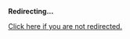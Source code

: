 <!DOCTYPE html>
<html>
<head>
<title>Redirecting...</title>
<link rel="canonical" href="http://blog.jle.im/entry/auto-building-a-declarative-chatbot-with-implicit-serialization.html.md"/>
<meta http-equiv="content-type" content="text/html; charset=utf-8" />
<script>
(function(i,s,o,g,r,a,m){i['GoogleAnalyticsObject']=r;i[r]=i[r]||function(){
(i[r].q=i[r].q||[]).push(arguments)},i[r].l=1*new Date();a=s.createElement(o),
m=s.getElementsByTagName(o)[0];a.async=1;a.src=g;m.parentNode.insertBefore(a,m)
})(window,document,'script','//www.google-analytics.com/analytics.js','ga');
ga('create', { trackingId: 'UA-443711-8', cookieDomain: 'jle.im', redirect: 'http://blog.jle.im/entry/auto-building-a-declarative-chatbot-with-implicit-serialization.html.md'});
ga('send', { hitType: 'pageview', hitCallback: function() { document.location.href = 'http://blog.jle.im/entry/auto-building-a-declarative-chatbot-with-implicit-serialization.html.md'; } });
</script>
</head>
<body>
  <p><strong>Redirecting...</strong></p>
  <p><a href='http://blog.jle.im/entry/auto-building-a-declarative-chatbot-with-implicit-serialization.html.md'>Click here if you are not redirected.</a></p>
  <script>
    setTimeout(function() { document.location.href = 'http://blog.jle.im/entry/auto-building-a-declarative-chatbot-with-implicit-serialization.html.md'; }, 1000);
  </script>
</body>
</html>
